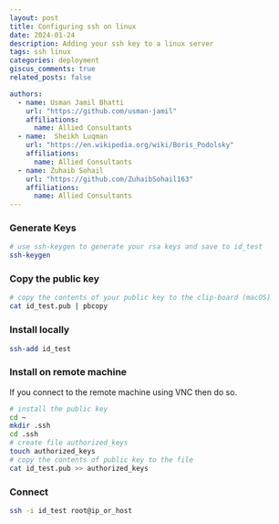 ```yaml
---
layout: post
title: Configuring ssh on linux
date: 2024-01-24
description: Adding your ssh key to a linux server
tags: ssh linux
categories: deployment
giscus_comments: true
related_posts: false

authors:
  - name: Usman Jamil Bhatti
    url: "https://github.com/usman-jamil"
    affiliations:
      name: Allied Consultants
  - name:  Sheikh Luqman
    url: "https://en.wikipedia.org/wiki/Boris_Podolsky"
    affiliations:
      name: Allied Consultants
  - name: Zuhaib Sohail
    url: "https://github.com/ZuhaibSohail163"
    affiliations:
      name: Allied Consultants
---
```


### Generate Keys

```bash
# use ssh-keygen to generate your rsa keys and save to id_test
ssh-keygen
```

### Copy the public key

```bash
# copy the contents of your public key to the clip-board (macOS)
cat id_test.pub | pbcopy
```

### Install locally

```bash
ssh-add id_test
```

### Install on remote machine

If you connect to the remote machine using VNC then do so.

```bash
# install the public key
cd ~
mkdir .ssh
cd .ssh
# create file authorized_keys
touch authorized_keys
# copy the contents of public key to the file
cat id_test.pub >> authorized_keys
```

### Connect

```bash
ssh -i id_test root@ip_or_host
```
